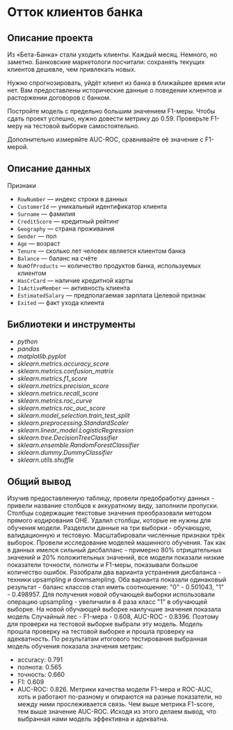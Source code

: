 # Отток клиентов банка
 
## Описание проекта
Из «Бета-Банка» стали уходить клиенты. Каждый месяц. Немного, но заметно. Банковские маркетологи посчитали: сохранять текущих клиентов дешевле, чем привлекать новых.

Нужно спрогнозировать, уйдёт клиент из банка в ближайшее время или нет. Вам предоставлены исторические данные о поведении клиентов и расторжении договоров с банком.

Постройте модель с предельно большим значением F1-меры. Чтобы сдать проект успешно, нужно довести метрику до 0.59. Проверьте F1-меру на тестовой выборке самостоятельно.

Дополнительно измеряйте AUC-ROC, сравнивайте её значение с F1-мерой.

## Описание данных
Признаки
- `RowNumber` — индекс строки в данных
- `CustomerId` — уникальный идентификатор клиента
- `Surname` — фамилия
- `CreditScore` — кредитный рейтинг
- `Geography` — страна проживания
- `Gender` — пол
- `Age` — возраст
- `Tenure` — сколько лет человек является клиентом банка
- `Balance` — баланс на счёте
- `NumOfProducts` — количество продуктов банка, используемых клиентом
- `HasCrCard` — наличие кредитной карты
- `IsActiveMember` — активность клиента
- `EstimatedSalary` — предполагаемая зарплата
Целевой признак
- `Exited` — факт ухода клиента

## Библиотеки и инструменты

- *python*
- *pandas*
- *matplotlib.pyplot*
- *sklearn.metrics.accuracy_score*
- *sklearn.metrics.confusion_matrix*
- *sklearn.metrics.f1_score*
- *sklearn.metrics.precision_score*
- *sklearn.metrics.recall_score*
- *sklearn.metrics.roc_curve*
- *sklearn.metrics.roc_auc_score*
- *sklearn.model_selection.train_test_split*
- *sklearn.preprocessing.StandardScaler*
- *sklearn.linear_model.LogisticRegression*
- *sklearn.tree.DecisionTreeClassifier*
- *sklearn.ensemble.RandomForestClassifier*
- *sklearn.dummy.DummyClassifier*
- *sklearn.utils.shuffle*

## Общий вывод

Изучив предоставленную таблицу, провели предобработку данных - привели название столбцов к аккуратному виду, заполнили пропуски. Столбцы содержащие текстовые значения преобразовали методом прямого кодирования OHE. Удалил столбцы, которые не нужны для обучения модели.
Разделили данные на три выборки - обучающую, валидационную и тестовую. Масштабировали численные признаки трёх выборок.
Провели исследование моделей машинного обучения. Так как в данных имелся сильный дисбалланс - примерно 80% отрицательных значений и 20% положительных значений, все модели показали низкие показатели точности, полноты и F1-меры, показывали большое количество ошибок.
Разобрали два варианта устранения дисбаланса - техники upsampling и downsampling. Оба варианта показали одинаковый результат - баланс классов стал иметь соотношение: "0" - 0.501043, "1" - 0.498957.
Для получения новой обучающей выборки использовали операцию upsampling - увеличили в 4 раза класс "1" в обучающей выборке.
На новой обучающей выборке наилучшие значения показала модель Случайный лес - F1-мера - 0.608, AUC-ROC - 0.8396. Поэтому для проверки на тестовой выборке выбрали эту модель.
Модель прошла проверку на тестовой выборке и прошла проверку на адекватность.
По результатам итогового тестирования выбранная модель обучения показала значения метрик:
- accuracy: 0.791
- полнота: 0.565
- точность: 0.660
- F1: 0.609
- AUC-ROC: 0.826.
Метрики качества модели F1-мера и ROC-AUC, хоть и работают по-разному и опираются на разные показатели, но между ними прослеживается связь. Чем выше метрика F1-score, тем выше значение AUC-ROC.
Исходя из этого делаем вывод, что выбранная нами модель эффективна и адекватна.
